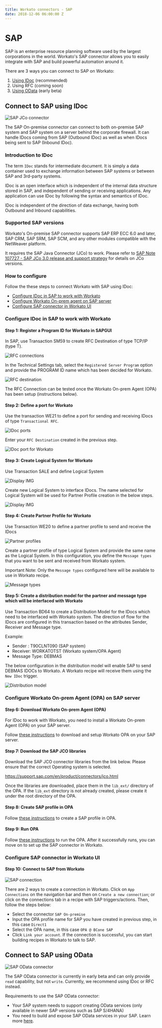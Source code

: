 ```yaml
---
title: Workato connectors - SAP
date: 2018-12-06 06:00:00 Z
---
```


# SAP
SAP is an enterprise resource planning software used by the largest corporations in the world. Workato's SAP connector allows you to easily integrate with SAP and build powerful automation around it.

There are 3 ways you can connect to SAP on Workato:
1. [Using IDoc](#connect-to-sap-using-idoc) (recommended)
2. Using RFC (coming soon)
3. [Using OData](#connect-to-sap-using-odata) (early beta)

## Connect to SAP using IDoc
![SAP JCo connector](/assets/images/connectors/sap/sap-jco.png)

The SAP On-premise connector can connect to both on-premise SAP system and SAP system on a server behind the corporate firewall. It can handle IDocs coming from SAP (Outbound IDoc) as well as when IDocs being sent to SAP (Inbound IDoc).

### Introduction to IDoc
The term `IDoc` stands for intermediate document. It is simply a data container used to exchange information between SAP systems or between SAP and 3rd-party systems.

IDoc is an open interface which is independent of the internal data structure stored in SAP, and independent of sending or receiving applications. Any application can use IDoc by following the syntax and semantics of IDoc.

IDoc is independent of the direction of data exchange, having both Outbound and Inbound capabilities.

### Supported SAP versions
Workato's On-premise SAP connector supports SAP ERP ECC 6.0 and later, SAP CRM, SAP SRM, SAP SCM, and any other modules compatible with the NetWeaver platform.

It requires the SAP Java Connector (JCo) to work. Please refer to [SAP Note 107727 - SAP JCo 3.0 release and support strategy](https://launchpad.support.sap.com/#/notes/1077727) for details on JCo versions.

### How to configure
Follow the these steps to connect Workato with SAP using IDoc:
- [Configure IDoc in SAP to work with Workato](#configure-idoc-in-sap-to-work-with-workato)
- [Configure Workato On-prem agent on SAP server](#configure-workato-on-prem-agent-opa-on-sap-server)
- [Configure SAP connector in Workato UI](#configure-sap-connector-in-workato-ui)

### Configure IDoc in SAP to work with Workato
#### Step 1: Register a Program ID for Workato in SAPGUI
In SAP, use Transaction SM59 to create RFC Destination of type TCP/IP (type T).

![RFC connections](/assets/images/connectors/sap/rfc-connection.png)

In the Technical Settings tab, select the `Registered Server Program` option and provide the PROGRAM ID name which has been decided for Workato.

![RFC destination](/assets/images/connectors/sap/rfc-destination.png)

The RFC Connection can be tested once the Workato On-prem Agent (OPA) has been setup (instructions below).

#### Step 2: Define a port for Workato
Use the transaction WE21 to define a port for sending and receiving IDocs of type `Transactional RFC`.

![IDoc ports](/assets/images/connectors/sap/idoc-ports.png)

Enter your `RFC Destination` created in the previous step.

![IDoc port for Workato](/assets/images/connectors/sap/idoc-port-workato.png)

#### Step 3: Create Logical System for Workato
Use Transaction SALE and define Logical System

![Display IMG](/assets/images/connectors/sap/display-img.png)

Create new Logical System to interface IDocs. The name selected for Logical System will be used for Partner Profile creation in the below steps.

![Display IMG](/assets/images/connectors/sap/logical-system.png)

#### Step 4: Create Partner Profile for Workato
Use Transaction WE20 to define a partner profile to send and receive the IDocs

![Partner profiles](/assets/images/connectors/sap/partner-profiles.png)

Create a partner profile of type Logical System and provide the same name as the Logical System. In this configuration, you define the `Message types` that you want to be sent and received from Workato system.

Important Note: Only the `Message types` configured here will be available to use in Workato recipe.

![Message types](/assets/images/connectors/sap/message-types.png)

#### Step 5: Create a distribution model for the partner and message type which will be interfaced with Workato
Use Transaction BD64 to create a Distribution Model for the IDocs which need to be interfaced with Workato system. The direction of flow for the IDocs are configured in this transaction based on the attributes Sender, Receiver and Message type.

Example:
- Sender : T90CLNT090 (SAP system)
- Receiver: WORKATOTST (Workato system/OPA Agent)
- Message Type: DEBMAS

The below configuration in the distribution model will enable SAP to send DEBMAS IDOCs to Workato. A Workato recipe will receive them using the `New IDoc` trigger.

![Distribution model](/assets/images/connectors/sap/distribution-model.png)

### Configure Workato On-prem Agent (OPA) on SAP server
#### Step 6: Download Workato On-prem Agent (OPA)
For IDoc to work with Workato, you need to install a Workato On-prem Agent (OPA) on your SAP server.

Follow [these instructions](https://docs.workato.com/on-prem/setup.html) to download and setup Workato OPA on your SAP server.

#### Step 7: Download the SAP JCO libraries
Download the SAP JCO connector libraries from the link below. Please ensure that the correct Operating system is selected.

https://support.sap.com/en/product/connectors/jco.html

Once the libraries are downloaded, place them in the `lib_ext/` directory of the OPA. If the `lib_ext` directory is not already created, please create it under the root directory of the OPA.

#### Step 8: Create SAP profile in OPA
Follow [these instructions](https://docs.workato.com/on-prem/profile.html#sap-connection-profile) to create a SAP profile in OPA.

#### Step 9: Run OPA
Follow [these instructions](https://docs.workato.com/on-prem/run.html) to run the OPA. After it successfully runs, you can move on to set up the SAP connector in Workato.

### Configure SAP connector in Workato UI
#### Step 10: Connect to SAP from Workato

![SAP connection](/assets/images/connectors/sap/sap-jco-connection.png)

There are 2 ways to create a connection in Workato. Click on `App Connections` on the navigation bar and then on `Create a new connection`; or click on the connections tab in a recipe with SAP triggers/actions. Then, follow the steps below:
- Select the connector `SAP On-premise`
- Input the OPA profile name for SAP you have created in previous step, in this case `Direct1`
- Select the OPA name, in this case `OPA @ BCone SAP`
- Click `Link your account`. If the connection is successful, you can start building recipes in Workato to talk to SAP.

## Connect to SAP using OData
![SAP OData connector](/assets/images/connectors/sap/sap-odata.png)

The SAP OData connector is currently in early beta and can only provide `read` capability, but not `write`. Currently, we recommend using IDoc or RFC instead.

Requirements to use the SAP OData connector:
- Your SAP system needs to support creating OData services (only available in newer SAP versions such as SAP S/4HANA)
- You need to build and expose SAP OData services in your SAP. Learn more [here](https://blogs.sap.com/2016/02/08/odata-everything-that-you-need-to-know-part-1/).
